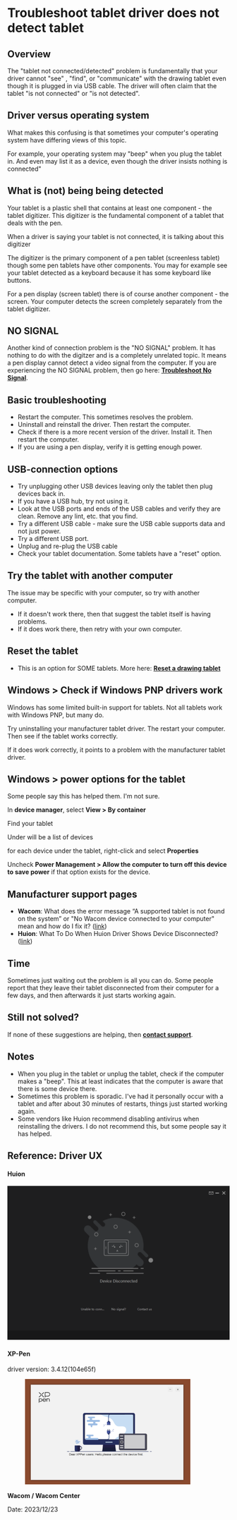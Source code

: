 # Troubleshoot tablet driver does not detect tablet

## Overview

The "tablet not connected/detected" problem is fundamentally that your driver cannot "see" , "find", or "communicate" with the drawing tablet even though it is plugged in via USB cable. The driver will often claim that the tablet "is not connected" or "is not detected".

## Driver versus operating system

What makes this confusing is that sometimes your computer's operating system have differing views of this topic.

For example, your operating system may "beep" when you plug the tablet in. And even may list it as a device, even though the driver insists nothing is connected"

## What is (not) being being detected

Your tablet is a plastic shell that contains at least one component - the tablet digitizer. This digitizer is the fundamental component of a tablet that deals with the pen.&#x20;

When a driver is saying your tablet is not connected, it is talking about this digitizer

The digitizer is the primary component of a pen tablet (screenless tablet) though some pen tablets have other components. You may for example see your tablet detected as a keyboard because it has some keyboard like buttons.

For a pen display (screen tablet) there is of course another component - the screen. Your computer detects the screen completely separately from the tablet digitizer.

## NO SIGNAL

Another kind of connection problem is the "NO SIGNAL" problem. It has nothing to do with the digitzer and is a completely unrelated topic. It means a pen display cannot detect a video signal from the computer. If you are experiencing the NO SIGNAL problem, then go here: [**Troubleshoot No Signal**](troubleshoot-no-signal.md).&#x20;

## Basic troubleshooting&#x20;

* Restart the computer. This sometimes resolves the problem.
* Uninstall and reinstall the driver. Then restart the computer.
* Check if there is a more recent version of the driver. Install it. Then restart the computer.
* If you are using a pen display, verify it is getting enough power.

## USB-connection options

* Try unplugging other USB devices leaving only the tablet then plug devices back in.&#x20;
* If you have a USB hub, try not using it.&#x20;
* Look at the USB ports and ends of the USB cables and verify they are clean. Remove any lint, etc. that you find.
* Try a different USB cable - make sure the USB cable supports data and not just power.
* Try a different USB port.
* Unplug and re-plug the USB cable
* Check your tablet documentation. Some tablets have a "reset" option.&#x20;

## Try the tablet with another computer

The issue may be specific with your computer, so try with another computer.

* If it doesn't work there, then that suggest the tablet itself is having problems.
* If it does work there, then retry with your own computer.&#x20;

## Reset the tablet

* This is an option for SOME tablets. More here: [**Reset a drawing tablet**](reset-wacom-intuos-pro-tablets.md)

## Windows > Check if Windows PNP drivers work

Windows has some limited built-in support for tablets. Not all tablets work with Windows PNP, but many do.

Try uninstalling your manufacturer tablet driver. The restart your computer. Then see if the tablet works correctly.

If it does work correctly, it points to a problem with the manufacturer tablet driver.

## Windows > power options for the tablet

Some people say this has helped them. I'm not sure.&#x20;

In **device manager**, select **View > By container**

Find your tablet

Under will be a list of devices

for each device under the tablet, right-click and select **Properties**

Uncheck **Power Management > Allow the computer to turn off this device to save power** if that option exists for the device.

## Manufacturer support pages

* **Wacom**: What does the error message “A supported tablet is not found on the system” or "No Wacom device connected to your computer" mean and how do I fix it? ([link](https://support.wacom.com/hc/en-us/articles/1500006339862))
* **Huion**: What To Do When Huion Driver Shows Device Disconnected?  ([link](https://support.huion.com/en/support/solutions/articles/44001163422-what-to-do-when-huion-driver-shows-device-disconnected-))

## Time

Sometimes just waiting out the problem is all you can do. Some people report that they leave their tablet disconnected from their computer for a few days, and then afterwards it just starts working again.

## Still not solved?

If none of these suggestions are helping, then [**contact support**](../guides/general/contacting-support.md).

## Notes

* When you plug in the tablet or unplug the tablet, check if the computer makes a "beep". This at least indicates that the computer is aware that there is some device there.
* Sometimes this problem is sporadic. I've had it personally occur with a tablet and after about 30 minutes of restarts, things just started working again.
* Some vendors like Huion recommend disabling antivirus when reinstalling the drivers. I do not recommend this, but some people say it has helped.

## Reference: Driver UX

#### Huion

#### ![](<../.gitbook/assets/Huion device disconnected.png>)

#### XP-Pen

driver version: 3.4.12(104e65f)&#x20;

<div align="left">

<figure><img src="../.gitbook/assets/image (7).png" alt="" width="375"><figcaption></figcaption></figure>

</div>

**Wacom / Wacom Center**

Date: 2023/12/23

<div align="left">

<figure><img src="../.gitbook/assets/Screenshot 2023-12-23 at 10.03.09 PM.png" alt="" width="563"><figcaption></figcaption></figure>

</div>

